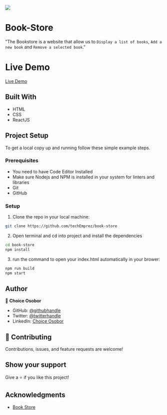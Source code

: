 <!-- @format -->

![](https://img.shields.io/badge/Microverse-blueviolet)

# Book-Store

"The Bookstore is a website that allow us to `Display a list of books`, `Add a new book` and `Remove a selected book`."

# Live Demo

[Live Demo](https://github.com/techEmprez/book-store)

## Built With

- HTML
- CSS
- ReactJS

## Project Setup

To get a local copy up and running follow these simple example steps.

### Prerequisites

- You need to have Code Editor Installed
- Make sure Nodejs and NPM is installed in your system for linters and libraries
- Git
- GitHub

### Setup

1. Clone the repo in your local machine:

```bash
git clone https://github.com/techEmprez/book-store

```

2. Open terminal and cd into project and install the dependencies

```bash
cd book-store
npm install
```

3. run the command to open your index.html automatically in your brower:

```bash
npm run build
npm start
```

## Author

👤 **Choice Osobor**

- GitHub: [@githubhandle](https://github.com/techEmprez)
- Twitter: [@twitterhandle](https://twitter.com/techEmprez)
- LinkedIn: [Choice Osobor](https://www.linkedin.com/in/choice-osobor/)

## 🤝 Contributing

Contributions, issues, and feature requests are welcome!

## Show your support

Give a ⭐️ if you like this project!

## Acknowledgments

- [Book Store](https://github.com/microverseinc/curriculum-react-redux/blob/main/bookstore/sneak_peek_v2_0.md)

